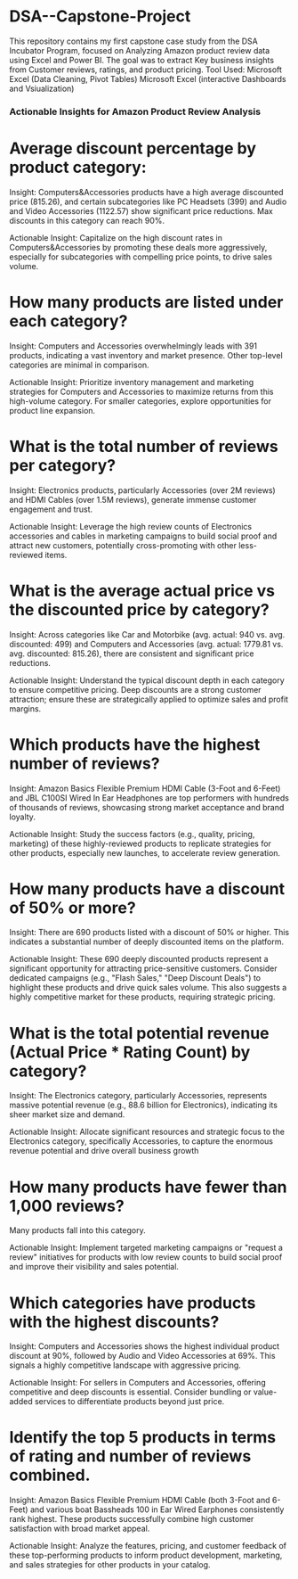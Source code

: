 # DSA--Capstone-Project
This repository contains my first capstone case study from the DSA Incubator Program, focused on Analyzing Amazon product review data using Excel and Power BI. The goal was to extract Key business insights from Customer reviews, ratings, and product pricing. 
Tool Used:
Microsoft Excel (Data Cleaning, Pivot Tables)
Microsoft Excel (interactive Dashboards and Vsiualization)

### Actionable Insights for Amazon Product Review Analysis


# Average discount percentage by product category:

Insight: Computers&Accessories products have a high average discounted price (815.26), and certain subcategories like PC Headsets (399) and Audio and Video Accessories (1122.57) show significant price reductions. Max discounts in this category can reach 90%.

Actionable Insight: Capitalize on the high discount rates in Computers&Accessories by promoting these deals more aggressively, especially for subcategories with compelling price points, to drive sales volume.

# How many products are listed under each category?

Insight: Computers and Accessories overwhelmingly leads with 391 products, indicating a vast inventory and market presence. Other top-level categories are minimal in comparison.

Actionable Insight: Prioritize inventory management and marketing strategies for Computers and Accessories to maximize returns from this high-volume category. For smaller categories, explore opportunities for product line expansion.

# What is the total number of reviews per category?

Insight: Electronics products, particularly Accessories (over 2M reviews) and HDMI Cables (over 1.5M reviews), generate immense customer engagement and trust.

Actionable Insight: Leverage the high review counts of Electronics accessories and cables in marketing campaigns to build social proof and attract new customers, potentially cross-promoting with other less-reviewed items.

# What is the average actual price vs the discounted price by category?

Insight: Across categories like Car and Motorbike (avg. actual: 940 vs. avg. discounted: 499) and Computers and Accessories (avg. actual: 1779.81 vs. avg. discounted: 815.26), there are consistent and significant price reductions.

Actionable Insight: Understand the typical discount depth in each category to ensure competitive pricing. Deep discounts are a strong customer attraction; ensure these are strategically applied to optimize sales and profit margins.

# Which products have the highest number of reviews?

Insight: Amazon Basics Flexible Premium HDMI Cable (3-Foot and 6-Feet) and JBL C100SI Wired In Ear Headphones are top performers with hundreds of thousands of reviews, showcasing strong market acceptance and brand loyalty.

Actionable Insight: Study the success factors (e.g., quality, pricing, marketing) of these highly-reviewed products to replicate strategies for other products, especially new launches, to accelerate review generation.

# How many products have a discount of 50% or more?

Insight: There are 690 products listed with a discount of 50% or higher. This indicates a substantial number of deeply discounted items on the platform.

Actionable Insight: These 690 deeply discounted products represent a significant opportunity for attracting price-sensitive customers. Consider dedicated campaigns (e.g., "Flash Sales," "Deep Discount Deals") to highlight these products and drive quick sales volume. This also suggests a highly competitive market for these products, requiring strategic pricing.


# What is the total potential revenue (Actual Price * Rating Count) by category?

Insight: The Electronics category, particularly Accessories, represents massive potential revenue (e.g., 88.6 billion for Electronics), indicating its sheer market size and demand.

Actionable Insight: Allocate significant resources and strategic focus to the Electronics category, specifically Accessories, to capture the enormous revenue potential and drive overall business growth


# How many products have fewer than 1,000 reviews?

Many products fall into this category.

Actionable Insight: Implement targeted marketing campaigns or "request a review" initiatives for products with low review counts to build social proof and improve their visibility and sales potential.

# Which categories have products with the highest discounts?

Insight: Computers and Accessories shows the highest individual product discount at 90%, followed by Audio and Video Accessories at 69%. This signals a highly competitive landscape with aggressive pricing.

Actionable Insight: For sellers in Computers and Accessories, offering competitive and deep discounts is essential. Consider bundling or value-added services to differentiate products beyond just price.

# Identify the top 5 products in terms of rating and number of reviews combined.

Insight: Amazon Basics Flexible Premium HDMI Cable (both 3-Foot and 6-Feet) and various boat Bassheads 100 in Ear Wired Earphones consistently rank highest. These products successfully combine high customer satisfaction with broad market appeal.

Actionable Insight: Analyze the features, pricing, and customer feedback of these top-performing products to inform product development, marketing, and sales strategies for other products in your catalog.
